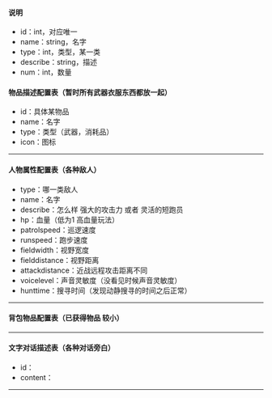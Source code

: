 #### 说明

-   id：int，对应唯一
-   name：string，名字
-   type：int，类型，某一类
-   describe：string，描述
-   num：int，数量



#### 物品描述配置表（暂时所有武器衣服东西都放一起）

-   id：具体某物品
-   name：名字
-   type：类型（武器，消耗品）
-   icon：图标

---

#### 人物属性配置表（各种敌人）

-   type：哪一类敌人
-   name：名字
-   describe：怎么样 强大的攻击力 或者 灵活的短跑员
-   hp：血量（低为1 高血量玩法）
-   patrolspeed：巡逻速度
-   runspeed：跑步速度
-   fieldwidth：视野宽度
-   fielddistance：视野距离
-   attackdistance：近战远程攻击距离不同
-   voicelevel：声音灵敏度（没看见时候声音灵敏度）
-   hunttime：搜寻时间（发现动静搜寻的时间之后正常）

---

#### 背包物品配置表（已获得物品  较小）



---

####  文字对话描述表（各种对话旁白）

-   id：
-   content：

---


